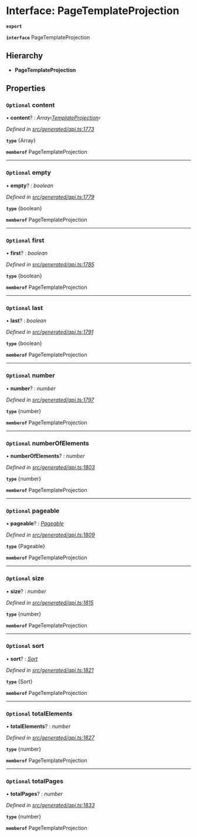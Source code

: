 # Interface: PageTemplateProjection

**`export`** 

**`interface`** PageTemplateProjection

## Hierarchy

* **PageTemplateProjection**

## Properties

### `Optional` content

• **content**? : *Array‹[TemplateProjection](_generated_api_.templateprojection.md)›*

*Defined in [src/generated/api.ts:1773](https://github.com/mailslurp/mailslurp-client-ts-js/blob/5d485ad/src/generated/api.ts#L1773)*

**`type`** {Array<TemplateProjection>}

**`memberof`** PageTemplateProjection

___

### `Optional` empty

• **empty**? : *boolean*

*Defined in [src/generated/api.ts:1779](https://github.com/mailslurp/mailslurp-client-ts-js/blob/5d485ad/src/generated/api.ts#L1779)*

**`type`** {boolean}

**`memberof`** PageTemplateProjection

___

### `Optional` first

• **first**? : *boolean*

*Defined in [src/generated/api.ts:1785](https://github.com/mailslurp/mailslurp-client-ts-js/blob/5d485ad/src/generated/api.ts#L1785)*

**`type`** {boolean}

**`memberof`** PageTemplateProjection

___

### `Optional` last

• **last**? : *boolean*

*Defined in [src/generated/api.ts:1791](https://github.com/mailslurp/mailslurp-client-ts-js/blob/5d485ad/src/generated/api.ts#L1791)*

**`type`** {boolean}

**`memberof`** PageTemplateProjection

___

### `Optional` number

• **number**? : *number*

*Defined in [src/generated/api.ts:1797](https://github.com/mailslurp/mailslurp-client-ts-js/blob/5d485ad/src/generated/api.ts#L1797)*

**`type`** {number}

**`memberof`** PageTemplateProjection

___

### `Optional` numberOfElements

• **numberOfElements**? : *number*

*Defined in [src/generated/api.ts:1803](https://github.com/mailslurp/mailslurp-client-ts-js/blob/5d485ad/src/generated/api.ts#L1803)*

**`type`** {number}

**`memberof`** PageTemplateProjection

___

### `Optional` pageable

• **pageable**? : *[Pageable](_generated_api_.pageable.md)*

*Defined in [src/generated/api.ts:1809](https://github.com/mailslurp/mailslurp-client-ts-js/blob/5d485ad/src/generated/api.ts#L1809)*

**`type`** {Pageable}

**`memberof`** PageTemplateProjection

___

### `Optional` size

• **size**? : *number*

*Defined in [src/generated/api.ts:1815](https://github.com/mailslurp/mailslurp-client-ts-js/blob/5d485ad/src/generated/api.ts#L1815)*

**`type`** {number}

**`memberof`** PageTemplateProjection

___

### `Optional` sort

• **sort**? : *[Sort](_generated_api_.sort.md)*

*Defined in [src/generated/api.ts:1821](https://github.com/mailslurp/mailslurp-client-ts-js/blob/5d485ad/src/generated/api.ts#L1821)*

**`type`** {Sort}

**`memberof`** PageTemplateProjection

___

### `Optional` totalElements

• **totalElements**? : *number*

*Defined in [src/generated/api.ts:1827](https://github.com/mailslurp/mailslurp-client-ts-js/blob/5d485ad/src/generated/api.ts#L1827)*

**`type`** {number}

**`memberof`** PageTemplateProjection

___

### `Optional` totalPages

• **totalPages**? : *number*

*Defined in [src/generated/api.ts:1833](https://github.com/mailslurp/mailslurp-client-ts-js/blob/5d485ad/src/generated/api.ts#L1833)*

**`type`** {number}

**`memberof`** PageTemplateProjection
